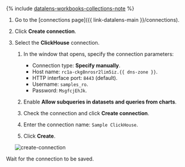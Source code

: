
{% include [datalens-workbooks-collections-note](../../../_includes/datalens/operations/datalens-workbooks-collections-note.md) %}



1. Go to the [connections page]({{ link-datalens-main }}/connections).
1. Click **Create connection**.



1. Select the **ClickHouse** connection.


   1. In the window that opens, specify the connection parameters:

      * Connection type: **Specify manually**.
      * Host name: `rc1a-ckg8nrosr2lim5iz.{{ dns-zone }}`.
      * HTTP interface port: `8443` (default).
      * Username: `samples_ro`.
      * Password: `MsgfcjEhJk`.

    1. Enable **Allow subqueries in datasets and queries from charts**.
    1. Check the connection and click **Create connection**.
    1. Enter the connection name: `Sample ClickHouse`.
    1. Click **Create**.


      ![create-connection](../../../_assets/datalens/sql-chart/create-sample-connection-sql-chart.png)



Wait for the connection to be saved.
